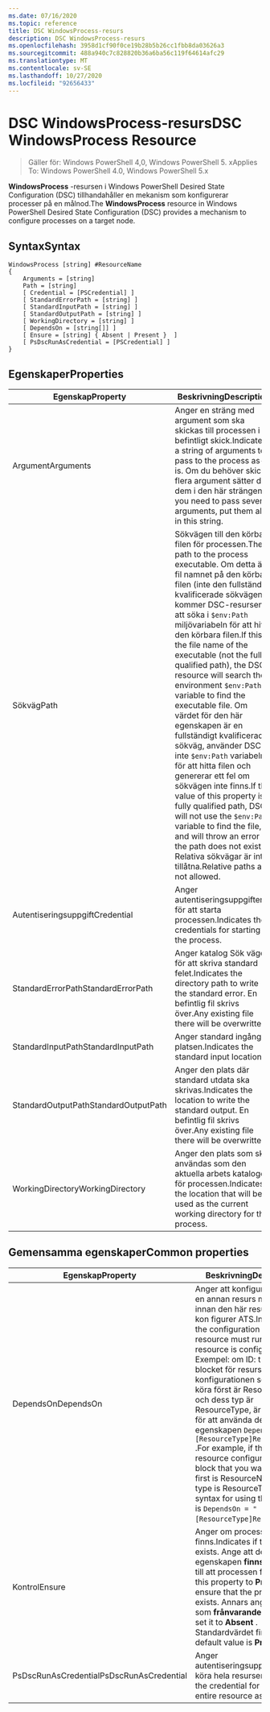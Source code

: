 ```yaml
---
ms.date: 07/16/2020
ms.topic: reference
title: DSC WindowsProcess-resurs
description: DSC WindowsProcess-resurs
ms.openlocfilehash: 3958d1cf90f0ce19b28b5b26cc1fbb8da03626a3
ms.sourcegitcommit: 488a940c7c828820b36a6ba56c119f64614afc29
ms.translationtype: MT
ms.contentlocale: sv-SE
ms.lasthandoff: 10/27/2020
ms.locfileid: "92656433"
---
```

# <a name="dsc-windowsprocess-resource"></a><span data-ttu-id="20e7c-103">DSC WindowsProcess-resurs</span><span class="sxs-lookup"><span data-stu-id="20e7c-103">DSC WindowsProcess Resource</span></span>

> <span data-ttu-id="20e7c-104">Gäller för: Windows PowerShell 4,0, Windows PowerShell 5. x</span><span class="sxs-lookup"><span data-stu-id="20e7c-104">Applies To: Windows PowerShell 4.0, Windows PowerShell 5.x</span></span>

<span data-ttu-id="20e7c-105">**WindowsProcess** -resursen i Windows PowerShell Desired State Configuration (DSC) tillhandahåller en mekanism som konfigurerar processer på en målnod.</span><span class="sxs-lookup"><span data-stu-id="20e7c-105">The **WindowsProcess** resource in Windows PowerShell Desired State Configuration (DSC) provides a mechanism to configure processes on a target node.</span></span>

## <a name="syntax"></a><span data-ttu-id="20e7c-106">Syntax</span><span class="sxs-lookup"><span data-stu-id="20e7c-106">Syntax</span></span>

```Syntax
WindowsProcess [string] #ResourceName
{
    Arguments = [string]
    Path = [string]
    [ Credential = [PSCredential] ]
    [ StandardErrorPath = [string] ]
    [ StandardInputPath = [string] ]
    [ StandardOutputPath = [string] ]
    [ WorkingDirectory = [string] ]
    [ DependsOn = [string[]] ]
    [ Ensure = [string] { Absent | Present }  ]
    [ PsDscRunAsCredential = [PSCredential] ]
}
```

## <a name="properties"></a><span data-ttu-id="20e7c-107">Egenskaper</span><span class="sxs-lookup"><span data-stu-id="20e7c-107">Properties</span></span>

|<span data-ttu-id="20e7c-108">Egenskap</span><span class="sxs-lookup"><span data-stu-id="20e7c-108">Property</span></span> |<span data-ttu-id="20e7c-109">Beskrivning</span><span class="sxs-lookup"><span data-stu-id="20e7c-109">Description</span></span> |
|---|---|
|<span data-ttu-id="20e7c-110">Argument</span><span class="sxs-lookup"><span data-stu-id="20e7c-110">Arguments</span></span> |<span data-ttu-id="20e7c-111">Anger en sträng med argument som ska skickas till processen i befintligt skick.</span><span class="sxs-lookup"><span data-stu-id="20e7c-111">Indicates a string of arguments to pass to the process as-is.</span></span> <span data-ttu-id="20e7c-112">Om du behöver skicka flera argument sätter du dem i den här strängen.</span><span class="sxs-lookup"><span data-stu-id="20e7c-112">If you need to pass several arguments, put them all in this string.</span></span> |
|<span data-ttu-id="20e7c-113">Sökväg</span><span class="sxs-lookup"><span data-stu-id="20e7c-113">Path</span></span> |<span data-ttu-id="20e7c-114">Sökvägen till den körbara filen för processen.</span><span class="sxs-lookup"><span data-stu-id="20e7c-114">The path to the process executable.</span></span> <span data-ttu-id="20e7c-115">Om detta är fil namnet på den körbara filen (inte den fullständigt kvalificerade sökvägen) kommer DSC-resursen att söka i `$env:Path` miljövariabeln för att hitta den körbara filen.</span><span class="sxs-lookup"><span data-stu-id="20e7c-115">If this the file name of the executable (not the fully qualified path), the DSC resource will search the environment `$env:Path` variable to find the executable file.</span></span> <span data-ttu-id="20e7c-116">Om värdet för den här egenskapen är en fullständigt kvalificerad sökväg, använder DSC inte `$env:Path` variabeln för att hitta filen och genererar ett fel om sökvägen inte finns.</span><span class="sxs-lookup"><span data-stu-id="20e7c-116">If the value of this property is a fully qualified path, DSC will not use the `$env:Path` variable to find the file, and will throw an error if the path does not exist.</span></span> <span data-ttu-id="20e7c-117">Relativa sökvägar är inte tillåtna.</span><span class="sxs-lookup"><span data-stu-id="20e7c-117">Relative paths are not allowed.</span></span> |
|<span data-ttu-id="20e7c-118">Autentiseringsuppgift</span><span class="sxs-lookup"><span data-stu-id="20e7c-118">Credential</span></span> |<span data-ttu-id="20e7c-119">Anger autentiseringsuppgifterna för att starta processen.</span><span class="sxs-lookup"><span data-stu-id="20e7c-119">Indicates the credentials for starting the process.</span></span> |
|<span data-ttu-id="20e7c-120">StandardErrorPath</span><span class="sxs-lookup"><span data-stu-id="20e7c-120">StandardErrorPath</span></span> |<span data-ttu-id="20e7c-121">Anger katalog Sök vägen för att skriva standard felet.</span><span class="sxs-lookup"><span data-stu-id="20e7c-121">Indicates the directory path to write the standard error.</span></span> <span data-ttu-id="20e7c-122">En befintlig fil skrivs över.</span><span class="sxs-lookup"><span data-stu-id="20e7c-122">Any existing file there will be overwritten.</span></span> |
|<span data-ttu-id="20e7c-123">StandardInputPath</span><span class="sxs-lookup"><span data-stu-id="20e7c-123">StandardInputPath</span></span> |<span data-ttu-id="20e7c-124">Anger standard ingångs platsen.</span><span class="sxs-lookup"><span data-stu-id="20e7c-124">Indicates the standard input location.</span></span> |
|<span data-ttu-id="20e7c-125">StandardOutputPath</span><span class="sxs-lookup"><span data-stu-id="20e7c-125">StandardOutputPath</span></span> |<span data-ttu-id="20e7c-126">Anger den plats där standard utdata ska skrivas.</span><span class="sxs-lookup"><span data-stu-id="20e7c-126">Indicates the location to write the standard output.</span></span> <span data-ttu-id="20e7c-127">En befintlig fil skrivs över.</span><span class="sxs-lookup"><span data-stu-id="20e7c-127">Any existing file there will be overwritten.</span></span> |
|<span data-ttu-id="20e7c-128">WorkingDirectory</span><span class="sxs-lookup"><span data-stu-id="20e7c-128">WorkingDirectory</span></span> |<span data-ttu-id="20e7c-129">Anger den plats som ska användas som den aktuella arbets katalogen för processen.</span><span class="sxs-lookup"><span data-stu-id="20e7c-129">Indicates the location that will be used as the current working directory for the process.</span></span> |

## <a name="common-properties"></a><span data-ttu-id="20e7c-130">Gemensamma egenskaper</span><span class="sxs-lookup"><span data-stu-id="20e7c-130">Common properties</span></span>

|<span data-ttu-id="20e7c-131">Egenskap</span><span class="sxs-lookup"><span data-stu-id="20e7c-131">Property</span></span> |<span data-ttu-id="20e7c-132">Beskrivning</span><span class="sxs-lookup"><span data-stu-id="20e7c-132">Description</span></span> |
|---|---|
|<span data-ttu-id="20e7c-133">DependsOn</span><span class="sxs-lookup"><span data-stu-id="20e7c-133">DependsOn</span></span> |<span data-ttu-id="20e7c-134">Anger att konfigurationen av en annan resurs måste köras innan den här resursen har kon figurer ATS.</span><span class="sxs-lookup"><span data-stu-id="20e7c-134">Indicates that the configuration of another resource must run before this resource is configured.</span></span> <span data-ttu-id="20e7c-135">Exempel: om ID: t för skript blocket för resurs konfigurationen som du vill köra först är ResourceName och dess typ är ResourceType, är syntaxen för att använda den här egenskapen `DependsOn = "[ResourceType]ResourceName"` .</span><span class="sxs-lookup"><span data-stu-id="20e7c-135">For example, if the ID of the resource configuration script block that you want to run first is ResourceName and its type is ResourceType, the syntax for using this property is `DependsOn = "[ResourceType]ResourceName"`.</span></span> |
|<span data-ttu-id="20e7c-136">Kontrol</span><span class="sxs-lookup"><span data-stu-id="20e7c-136">Ensure</span></span> |<span data-ttu-id="20e7c-137">Anger om processen finns.</span><span class="sxs-lookup"><span data-stu-id="20e7c-137">Indicates if the process exists.</span></span> <span data-ttu-id="20e7c-138">Ange att den här egenskapen **finns** för att se till att processen finns.</span><span class="sxs-lookup"><span data-stu-id="20e7c-138">Set this property to **Present** to ensure that the process exists.</span></span> <span data-ttu-id="20e7c-139">Annars anger du det som **frånvarande** .</span><span class="sxs-lookup"><span data-stu-id="20e7c-139">Otherwise, set it to **Absent** .</span></span> <span data-ttu-id="20e7c-140">Standardvärdet finns **.**</span><span class="sxs-lookup"><span data-stu-id="20e7c-140">The default value is **Present** .</span></span> |
|<span data-ttu-id="20e7c-141">PsDscRunAsCredential</span><span class="sxs-lookup"><span data-stu-id="20e7c-141">PsDscRunAsCredential</span></span> |<span data-ttu-id="20e7c-142">Anger autentiseringsuppgifter för att köra hela resursen som.</span><span class="sxs-lookup"><span data-stu-id="20e7c-142">Sets the credential for running the entire resource as.</span></span> |
